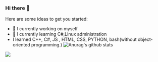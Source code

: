 ### Hi there 👋
Here are some ideas to get you started:

- 🔭 I currently working on myself
- 🌱 I currently learning C#,Linux administration
- I learned C++, C#, JS , HTML, CSS, PYTHON, bash(without object-oriented programming.)
![Anurag's github stats](https://github-readme-stats.vercel.app/api?username=bkomarow1990&show_icons=true)

![](https://visitor-badge.laobi.icu/badge?page_id=bkomarow1990.bkomarow1990)

